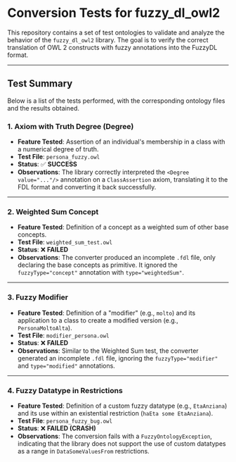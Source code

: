 # Conversion Tests for fuzzy_dl_owl2

This repository contains a set of test ontologies to validate and analyze the behavior of the `fuzzy_dl_owl2` library. The goal is to verify the correct translation of OWL 2 constructs with fuzzy annotations into the FuzzyDL format.

---

## Test Summary

Below is a list of the tests performed, with the corresponding ontology files and the results obtained.

### 1. Axiom with Truth Degree (Degree)
* **Feature Tested**: Assertion of an individual's membership in a class with a numerical degree of truth.
* **Test File**: `persona_fuzzy.owl`
* **Status**: ✅ **SUCCESS**
* **Observations**: The library correctly interpreted the `<Degree value="..."/>` annotation on a `ClassAssertion` axiom, translating it to the FDL format and converting it back successfully.

---

### 2. Weighted Sum Concept
* **Feature Tested**: Definition of a concept as a weighted sum of other base concepts.
* **Test File**: `weighted_sum_test.owl`
* **Status**: ❌ **FAILED**
* **Observations**: The converter produced an incomplete `.fdl` file, only declaring the base concepts as primitive. It ignored the `fuzzyType="concept"` annotation with `type="weightedSum"`.

---

### 3. Fuzzy Modifier
* **Feature Tested**: Definition of a "modifier" (e.g., `molto`) and its application to a class to create a modified version (e.g., `PersonaMoltoAlta`).
* **Test File**: `modifier_persona.owl`
* **Status**: ❌ **FAILED**
* **Observations**: Similar to the Weighted Sum test, the converter generated an incomplete `.fdl` file, ignoring the `fuzzyType="modifier"` and `type="modified"` annotations.

---

### 4. Fuzzy Datatype in Restrictions
* **Feature Tested**: Definition of a custom fuzzy datatype (e.g., `EtaAnziana`) and its use within an existential restriction (`haEta some EtaAnziana`).
* **Test File**: `persona_fuzzy_bug.owl`
* **Status**: ❌ **FAILED (CRASH)**
* **Observations**: The conversion fails with a `FuzzyOntologyException`, indicating that the library does not support the use of custom datatypes as a range in `DataSomeValuesFrom` restrictions.
